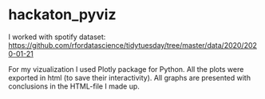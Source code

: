 # hackaton_pyviz
I worked with spotify dataset: https://github.com/rfordatascience/tidytuesday/tree/master/data/2020/2020-01-21  


For my vizualization I used Plotly package for Python. All the plots were exported in html (to save their interactivity). All graphs are presented with conclusions in the HTML-file I made up.
